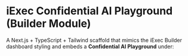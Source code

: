 # iExec Confidential AI Playground (Builder Module)

A Next.js + TypeScript + Tailwind scaffold that mimics the iExec Builder dashboard styling and embeds a **Confidential AI Playground** under:


